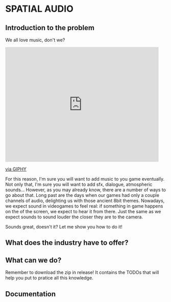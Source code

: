 # SPATIAL AUDIO </br>
## Introduction to the problem

We all love music, don't we? 

<iframe src="https://giphy.com/embed/ku5EcFe4PNGWA" width="480" height="360" frameBorder="0" class="giphy-embed" allowFullScreen></iframe><p><a href="https://giphy.com/gifs/it-rare-pingu-ku5EcFe4PNGWA">via GIPHY</a></p>

For this reason, I'm sure you will want to add music to you game eventually. Not only that, I'm sure you will want to add sfx, dialogue, atmospheric sounds... However, as you may already know, there are a number of ways to go about that. Long past are the days when our games had only a couple channels of audio, delighting us with those ancient 8bit themes. Nowadays, we expect sound in videogames to feel real: if something in game happens on the of the screen, we expect to hear it from there. Just the same as we expect sounds to sound louder the closer they are to the camera. 

Sounds great, doesn't it? Let me show you how to do it!

## What does the industry have to offer?
## What can we do?

Remember to download the zip in release! It contains the TODOs that will help you put to pratice all this knowledge.
## Documentation



